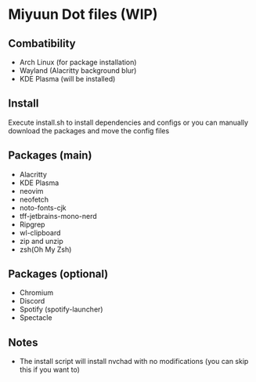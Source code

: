 # Miyuun Dot files (WIP)

## Combatibility 
- Arch Linux (for package installation)
- Wayland (Alacritty background blur)
- KDE Plasma (will be installed)

## Install
Execute install.sh to install dependencies and configs or you can manually download the packages and move the config files

## Packages (main)
- Alacritty
- KDE Plasma
- neovim
- neofetch
- noto-fonts-cjk
- tff-jetbrains-mono-nerd
- Ripgrep
- wl-clipboard
- zip and unzip
- zsh(Oh My Zsh)

## Packages (optional)
- Chromium
- Discord
- Spotify (spotify-launcher)
- Spectacle

## Notes
- The install script will install nvchad with no modifications (you can skip this if you want to)
